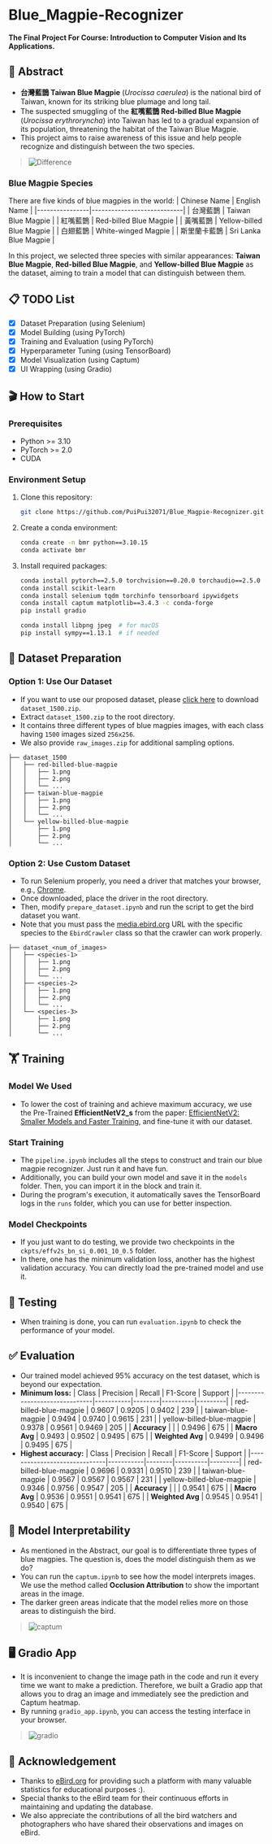 # Blue_Magpie-Recognizer
**The Final Project For Course: Introduction to Computer Vision and Its Applications.**

## 🔖 Abstract
- **台灣藍鵲 Taiwan Blue Magpie** (*Urocissa caerulea*) is the national bird of Taiwan, known for its striking blue plumage and long tail.
- The suspected smuggling of the **紅嘴藍鵲 Red-billed Blue Magpie** (*Urocissa erythroryncha*) into Taiwan has led to a gradual expansion of its population, threatening the habitat of the Taiwan Blue Magpie.
- This project aims to raise awareness of this issue and help people recognize and distinguish between the two species.

> ![Difference](assets/difference.png)

### Blue Magpie Species
There are five kinds of blue magpies in the world:
| Chinese Name   | English Name               |
|----------------|----------------------------|
| 台灣藍鵲         | Taiwan Blue Magpie         |
| 紅嘴藍鵲         | Red-billed Blue Magpie     |
| 黃嘴藍鵲         | Yellow-billed Blue Magpie  |
| 白翅藍鵲         | White-winged Magpie        |
| 斯里蘭卡藍鵲      | Sri Lanka Blue Magpie      |

In this project, we selected three species with similar appearances: **Taiwan Blue Magpie**, **Red-billed Blue Magpie**, and **Yellow-billed Blue Magpie** as the dataset, aiming to train a model that can distinguish between them.

## 📋 TODO List
- [x] Dataset Preparation (using Selenium)
- [x] Model Building (using PyTorch)
- [x] Training and Evaluation (using PyTorch)
- [x] Hyperparameter Tuning (using TensorBoard)
- [x] Model Visualization (using Captum)
- [x] UI Wrapping (using Gradio)

## 🎬 How to Start
### Prerequisites
- Python >= 3.10
- PyTorch >= 2.0
- CUDA

### Environment Setup
1. Clone this repository:
    ```bash
    git clone https://github.com/PuiPui32071/Blue_Magpie-Recognizer.git
    ```
2. Create a conda environment:
    ```bash
    conda create -n bmr python==3.10.15
    conda activate bmr
    ```
3. Install required packages:
    ```bash
    conda install pytorch==2.5.0 torchvision==0.20.0 torchaudio==2.5.0 pytorch-cuda=11.8 -c pytorch -c nvidia
    conda install scikit-learn
    conda install selenium tqdm torchinfo tensorboard ipywidgets
    conda install captum matplotlib==3.4.3 -c conda-forge
    pip install gradio

    conda install libpng jpeg  # for macOS
    pip install sympy==1.13.1  # if needed
    ```

## 📁 Dataset Preparation
### Option 1: Use Our Dataset
- If you want to use our proposed dataset, please [click here](https://drive.google.com/drive/folders/1E_pRJGIzvn5IInmIfg55CrSge5gsOnGE?usp=drive_link) to download `dataset_1500.zip`.
- Extract `dataset_1500.zip` to the root directory.
- It contains three different types of blue magpies images, with each class having `1500` images sized `256x256`.
- We also provide `raw_images.zip` for additional sampling options.

```
├── dataset_1500
│   ├── red-billed-blue-magpie
│   │   ├── 1.png
│   │   ├── 2.png
│   │   └── ...
│   ├── taiwan-blue-magpie
│   │   ├── 1.png
│   │   ├── 2.png
│   │   └── ...
│   └── yellow-billed-blue-magpie
│       ├── 1.png
│       ├── 2.png
│       └── ...
```

### Option 2: Use Custom Dataset
- To run Selenium properly, you need a driver that matches your browser, e.g., [Chrome](https://developer.chrome.com/docs/chromedriver/downloads?hl=zh-tw).
- Once downloaded, place the driver in the root directory.
- Then, modify `prepare_dataset.ipynb` and run the script to get the bird dataset you want.
- Note that you must pass the [media.ebird.org](https://media.ebird.org/catalog?taxonCode=formag1&mediaType=photo) URL with the specific species to the `EbirdCrawler` class so that the crawler can work properly.

```
├── dataset_<num_of_images>
│   ├── <species-1>
│   │   ├── 1.png
│   │   ├── 2.png
│   │   └── ...
│   ├── <species-2>
│   │   ├── 1.png
│   │   ├── 2.png
│   │   └── ...
│   └── <species-3>
│       ├── 1.png
│       ├── 2.png
│       └── ...
```

## 🏋️ Training
### Model We Used
- To lower the cost of training and achieve maximum accuracy, we use the Pre-Trained **EfficientNetV2_s** from the paper: [EfficientNetV2: Smaller Models and Faster Training](https://arxiv.org/abs/2104.00298), and fine-tune it with our dataset.

### Start Training
- The `pipeline.ipynb` includes all the steps to construct and train our blue magpie recognizer. Just run it and have fun.
- Additionally, you can build your own model and save it in the `models` folder. Then, you can import it in the block and train it.
- During the program's execution, it automatically saves the TensorBoard logs in the `runs` folder, which you can use for better inspection.

### Model Checkpoints
- If you just want to do testing, we provide two checkpoints in the `ckpts/effv2s_bn_si_0.001_10_0.5` folder.
- In there, one has the minimum validation loss, another has the highest validation accuracy. You can directly load the pre-trained model and use it.

## 🧪 Testing
- When training is done, you can run `evaluation.ipynb` to check the performance of your model.

## ✅ Evaluation
- Our trained model achieved 95% accuracy on the test dataset, which is beyond our expectation.
- **Minimum loss:**
    | Class                        | Precision | Recall | F1-Score | Support |
    |------------------------------|-----------|--------|----------|---------|
    | red-billed-blue-magpie       | 0.9607    | 0.9205 | 0.9402   | 239     |
    | taiwan-blue-magpie           | 0.9494    | 0.9740 | 0.9615   | 231     |
    | yellow-billed-blue-magpie    | 0.9378    | 0.9561 | 0.9469   | 205     |
    | **Accuracy**                 |           |        | 0.9496   | 675     |
    | **Macro Avg**                | 0.9493    | 0.9502 | 0.9495   | 675     |
    | **Weighted Avg**             | 0.9499    | 0.9496 | 0.9495   | 675     |
- **Highest accuracy:**
    | Class                        | Precision | Recall | F1-Score | Support |
    |------------------------------|-----------|--------|----------|---------|
    | red-billed-blue-magpie       | 0.9696    | 0.9331 | 0.9510   | 239     |
    | taiwan-blue-magpie           | 0.9567    | 0.9567 | 0.9567   | 231     |
    | yellow-billed-blue-magpie    | 0.9346    | 0.9756 | 0.9547   | 205     |
    | **Accuracy**                 |           |        | 0.9541   | 675     |
    | **Macro Avg**                | 0.9536    | 0.9551 | 0.9541   | 675     |
    | **Weighted Avg**             | 0.9545    | 0.9541 | 0.9540   | 675     |


## 👀 Model Interpretability
- As mentioned in the Abstract, our goal is to differentiate three types of blue magpies. The question is, does the model distinguish them as we do?
- You can run the `captum.ipynb` to see how the model interprets images. We use the method called **Occlusion Attribution** to show the important areas in the image.
- The darker green areas indicate that the model relies more on those areas to distinguish the bird.
> ![captum](assets/captum.png)

## 🖥️ Gradio App
- It is inconvenient to change the image path in the code and run it every time we want to make a prediction. Therefore, we built a Gradio app that allows you to drag an image and immediately see the prediction and Captum heatmap.
- By running `gradio_app.ipynb`, you can access the testing interface in your browser.
> ![gradio](assets/gradio.png)

## 🌟 Acknowledgement
- Thanks to [eBird.org](https://ebird.org/home) for providing such a platform with many valuable statistics for educational purposes :).
- Special thanks to the eBird team for their continuous efforts in maintaining and updating the database.
- We also appreciate the contributions of all the bird watchers and photographers who have shared their observations and images on eBird.